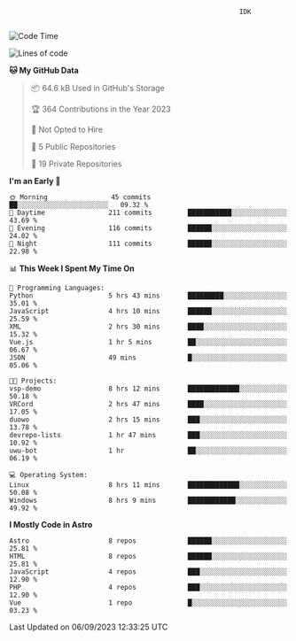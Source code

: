 ```text
                                                          IDK
                                       
```

<!--START_SECTION:waka-->
![Code Time](http://img.shields.io/badge/Code%20Time-35%20hrs%2028%20mins-blue)

![Lines of code](https://img.shields.io/badge/From%20Hello%20World%20I%27ve%20Written-104.6%20thousand%20lines%20of%20code-blue)

**🐱 My GitHub Data** 

> 📦 64.6 kB Used in GitHub's Storage 
 > 
> 🏆 364 Contributions in the Year 2023
 > 
> 🚫 Not Opted to Hire
 > 
> 📜 5 Public Repositories 
 > 
> 🔑 19 Private Repositories 
 > 
**I'm an Early 🐤** 

```text
🌞 Morning                45 commits          ██░░░░░░░░░░░░░░░░░░░░░░░   09.32 % 
🌆 Daytime                211 commits         ███████████░░░░░░░░░░░░░░   43.69 % 
🌃 Evening                116 commits         ██████░░░░░░░░░░░░░░░░░░░   24.02 % 
🌙 Night                  111 commits         ██████░░░░░░░░░░░░░░░░░░░   22.98 % 
```


📊 **This Week I Spent My Time On** 

```text
💬 Programming Languages: 
Python                   5 hrs 43 mins       █████████░░░░░░░░░░░░░░░░   35.01 % 
JavaScript               4 hrs 10 mins       ██████░░░░░░░░░░░░░░░░░░░   25.59 % 
XML                      2 hrs 30 mins       ████░░░░░░░░░░░░░░░░░░░░░   15.32 % 
Vue.js                   1 hr 5 mins         ██░░░░░░░░░░░░░░░░░░░░░░░   06.67 % 
JSON                     49 mins             █░░░░░░░░░░░░░░░░░░░░░░░░   05.06 % 

🐱‍💻 Projects: 
vsp-demo                 8 hrs 12 mins       █████████████░░░░░░░░░░░░   50.18 % 
VRCord                   2 hrs 47 mins       ████░░░░░░░░░░░░░░░░░░░░░   17.05 % 
duowo                    2 hrs 15 mins       ███░░░░░░░░░░░░░░░░░░░░░░   13.78 % 
devrepo-lists            1 hr 47 mins        ███░░░░░░░░░░░░░░░░░░░░░░   10.92 % 
uwu-bot                  1 hr                ██░░░░░░░░░░░░░░░░░░░░░░░   06.19 % 

💻 Operating System: 
Linux                    8 hrs 11 mins       █████████████░░░░░░░░░░░░   50.08 % 
Windows                  8 hrs 9 mins        ████████████░░░░░░░░░░░░░   49.92 % 
```

**I Mostly Code in Astro** 

```text
Astro                    8 repos             ██████░░░░░░░░░░░░░░░░░░░   25.81 % 
HTML                     8 repos             ██████░░░░░░░░░░░░░░░░░░░   25.81 % 
JavaScript               4 repos             ███░░░░░░░░░░░░░░░░░░░░░░   12.90 % 
PHP                      4 repos             ███░░░░░░░░░░░░░░░░░░░░░░   12.90 % 
Vue                      1 repo              █░░░░░░░░░░░░░░░░░░░░░░░░   03.23 % 
```




 Last Updated on 06/09/2023 12:33:25 UTC
<!--END_SECTION:waka-->
